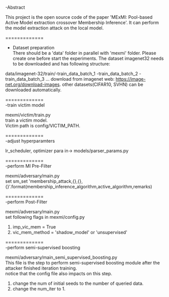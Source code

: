 -Abstract  
  
This project is the open source code of the paper 'MExMI: Pool-based Active Model extraction crossover Membership Inference'. It can perform the model extraction attack on the local model.
  
=============  
- Dataset preparation  
There should be a 'data' folder in parallel with 'mexmi' folder. Please create one before start the experiments.
The dataset imagenet32 needs to be downloaded and has following structure:
  
data/imagenet-32/train/-train_data_batch_1
                  -train_data_batch_2
                  -train_data_batch_3
                  ...
download from imagenet web: https://image-net.org/download-images.
other datasets(CIFAR10, SVHN) can be downloaded automatically.
  
=============  
-train victim model  
  
mexmi/victim/train.py  
train a victim model.  
Victim path is config/VICTIM_PATH.  
  
=============  
-adjust hyperparamters  
  
lr_scheduler, optimizer para in-> models/parser_params.py  
  
=============  
-perform MI Pre-Filter  
  
mexmi/adversary/main.py  
set sm_set 'membership_attack,{},{},{}'.format(membership_inference_algorithm,active_algorithm,remarks)  
  
=============  
-perform Post-Filter  
  
mexmi/adversary/main.py  
set following flags in mexmi/config.py  
1. imp_vic_mem = True  
2. vic_mem_method = 'shadow_model' or 'unsupervised'  
  
=============  
-perform semi-supervised boosting  

mexmi/adversary/main_semi_supervised_boosting.py  
This file is the step to perform semi-supervised boosting module after the attacker finished iteration training.  
notice that the config file also impacts on this step.  
1. change the num of initial seeds to the number of queried data.  
2. change the num_iter to 1.  
